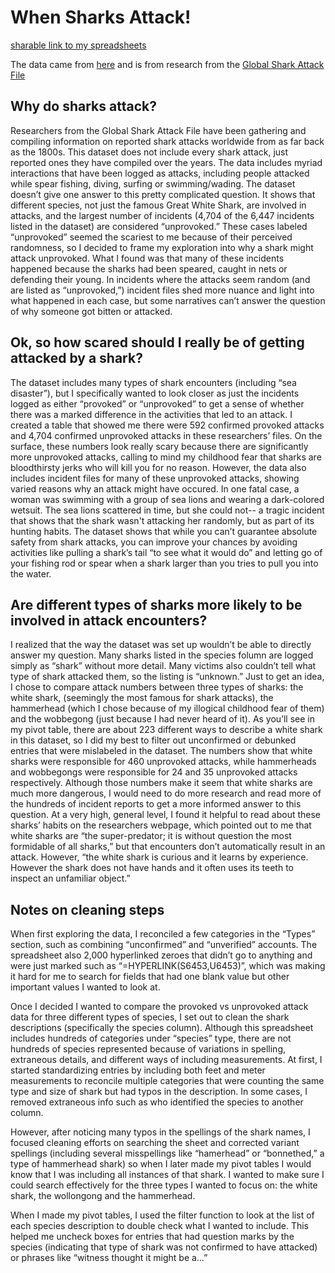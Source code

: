 # When Sharks Attack!

[sharable link to my spreadsheets](https://1drv.ms/x/s!AsgmTgBE0N8aeeRB55EXRGetLkk?e=GbUGgo)

The data came from [here](https://www.kaggle.com/ncsaayali/shark-attack-dataset?select=GSAF5-1.xls) and is from research from the [Global Shark Attack File](http://sharkattackfile.net/)

## Why do sharks attack?

Researchers  from the Global Shark Attack File have been gathering and compiling information on reported shark attacks worldwide from as far back as the 1800s. This dataset does not include every shark attack, just reported ones they have compiled over the years. The data includes myriad interactions that have been logged as attacks, including people attacked while spear fishing, diving, surfing or swimming/wading. The dataset doesn’t give one answer to this pretty complicated question. It shows that different species, not just the famous Great White Shark, are involved in attacks, and the largest number of incidents (4,704 of the 6,447 incidents listed in the dataset)  are considered “unprovoked.” These cases labeled “unprovoked” seemed the scariest to me because of their perceived randomness, so I decided to frame my exploration into why a shark might attack unprovoked. What I found was that many of these incidents happened because the sharks had been speared, caught in nets or defending their young. In incidents where the attacks seem random (and are listed as “unprovoked,”) incident files shed more nuance and light into what happened in each case, but some narratives can’t answer the question of why someone got bitten or attacked. 


## Ok, so how scared should I really be of getting attacked by a shark?

The dataset includes many types of shark encounters (including “sea disaster”), but I specifically wanted to look closer as just the incidents logged as either “provoked” or “unprovoked” to get a sense of whether there was a marked difference in the activities that led to an attack. I created a table that showed me there were 592 confirmed provoked attacks and 4,704 confirmed unprovoked attacks in these researchers’ files. On the surface, these numbers look really scary because there are significantly more unprovoked attacks, calling to mind my childhood fear that sharks are bloodthirsty jerks who will kill you for no reason. However, the data also includes incident files for many of these unprovoked attacks, showing varied reasons why an attack might have occured. In one fatal case, a woman was swimming with a group of sea lions and wearing a dark-colored wetsuit. The sea lions scattered in time, but she could not-- a tragic incident that shows that the shark wasn't attacking her randomly, but as part of its hunting habits.
The dataset shows that while you can’t guarantee absolute safety from shark attacks, you can improve your chances by avoiding activities like pulling a shark’s tail “to see what it would do” and letting go of your fishing rod or spear when a shark larger than you tries to pull you into the water. 

## Are different types of sharks more likely to be involved in attack encounters?

I realized that the way the dataset was set up wouldn’t be able to directly answer my question. Many sharks listed in the species folumn are logged simply as “shark” without more detail. Many victims also couldn’t tell what type of shark attacked them, so the listing is “unknown.” Just to get an idea, I chose to compare attack numbers between three types of sharks: the white shark, (seemingly the most famous for shark attacks), the hammerhead (which I chose because of my illogical childhood fear of them) and the wobbegong (just because I had never heard of it). As you’ll see in my pivot table, there are about 223 different ways to describe a white shark in this dataset, so I did my best to filter out unconfirmed or debunked entries that were mislabeled in the dataset. 
The numbers show that white sharks were responsible for 460 unprovoked attacks, while hammerheads and wobbegongs were responsible for 24 and 35 unprovoked attacks respectively. Although those numbers make it seem that white sharks are much more dangerous, I would need to do more research and read more of the hundreds of incident reports to get a more informed answer to this question. At a very high, general level, I found it helpful to read about these sharks’ habits on the researchers webpage, which pointed out to me that white sharks are “the super-predator; it is without question the most formidable of all sharks,” but that encounters don’t automatically result in an attack. However,  “the white shark is curious and it learns by experience. However the shark does not have hands and it often uses its teeth to inspect an unfamiliar object.”


## Notes on cleaning steps

When first exploring the data, I reconciled a few categories in the “Types” section, such as combining “unconfirmed” and “unverified” accounts. The spreadsheet also 2,000 hyperlinked zeroes that didn’t go to anything and were just marked such as “=HYPERLINK(S6453,U6453)”, which was making it hard for me to search for fields that had one blank value but other important values I wanted to look at. 

Once I decided I wanted to compare the provoked vs unprovoked attack data for three different types of species, I set out to clean the shark descriptions (specifically the species column). Although this spreadsheet includes hundreds of categories under “species” type, there are not hundreds of species represented because of variations in spelling, extraneous details, and different ways of including measurements.  At first, I started standardizing entries by including both feet and meter measurements to reconcile multiple categories that were counting the same type and size of shark but had typos in the description. In some cases, I removed extraneous info such as who identified the species to another column. 

However, after noticing many typos in the spellings of the shark names, I focused cleaning efforts on searching the sheet and corrected variant spellings (including several misspellings like “hamerhead” or “bonnethed,” a type of hammerhead shark) so when I later made  my pivot tables I would know that I was including all instances of that shark. I wanted to make sure I could search effectively for the three types I wanted to focus on: the white shark, the wollongong and the hammerhead. 

When I made my pivot tables, I used the filter function to look at the list of each species description to double check what I wanted to include. This helped me uncheck boxes for entries that had question marks by the species (indicating that type of shark was not confirmed to have attacked) or phrases like “witness thought it might be a…”
